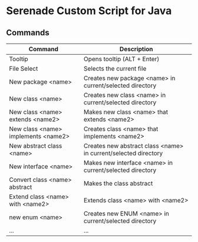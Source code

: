 # Serenade Custom Script for Java

## Commands
| Command     | Description |
| ----------- | ----------- |
| Tooltip     | Opens tooltip (ALT + Enter)       |
| File Select   | Selects the current file        |
| New package \<name>   | Creates new package \<name> in current/selected directory        |
| New class \<name>    | Creates new class \<name>  in current/selected directory        |
| New class \<name>  extends \<name2>    | Makes new class \<name> that extends \<name2>        |
| New class \<name> implements \<name2>   | Creates class \<name> that implements \<name2>        |
| New abstract class \<name>  | Creates new abstract class \<name>  in current/selected directory        |
| New interface \<name>   | Makes new interface \<name> in current/selected directory        |
| Convert class \<name>  abstract   | Makes the class abstract |
| Extend class \<name> with \<name2>   | Extends class \<name> with \<name2>        |
| new enum \<name>   | Creates new ENUM \<name> in current/selected directory        |
| ...   | ...        |
